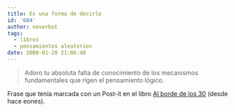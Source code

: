 ```yaml
---
title: Es una forma de decirlo
id: '684'
author: neverbot
tags:
  - libros
  - pensamientos aleatorios
date: 2008-01-20 21:06:48
---
```


> Adoro tu absoluta falta de conocimiento de los mecanismos fundamentales que rigen el pensamiento lógico.

Frase que tenía marcada con un Post-it en el libro [Al borde de los 30](/al-borde-de-los-treinta/) (desde hace eones).
